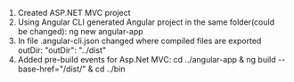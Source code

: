1. Created ASP.NET MVC project
2. Using Angular CLI generated Angular project in the same folder(could be changed):
	ng new angular-app
3. In file .angular-cli.json changed where compiled files are exported
	outDir: "outDir": "../dist"
4. Added pre-build events for Asp.Net MVC:
	cd ../angular-app &
	ng build --base-href="/dist/" &
	cd ../bin
	